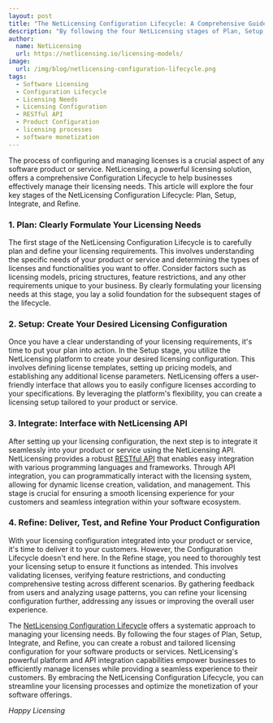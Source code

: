 ```yaml
---
layout: post
title: "The NetLicensing Configuration Lifecycle: A Comprehensive Guide"
description: "By following the four NetLicensing stages of Plan, Setup, Integrate, and Refine, you can create a robust and tailored licensing configuration for your software products or services"
author:
  name: NetLicensing
  url: https://netlicensing.io/licensing-models/
image:
  url: /img/blog/netlicensing-configuration-lifecycle.png
tags:
  - Software Licensing
  - Configuration Lifecycle
  - Licensing Needs
  - Licensing Configuration
  - RESTful API
  - Product Configuration
  - licensing processes
  - software monetization
---
```


The process of configuring and managing licenses is a crucial aspect of any software product or service. NetLicensing, a powerful licensing solution, offers a comprehensive Configuration Lifecycle to help businesses effectively manage their licensing needs. This article will explore the four key stages of the NetLicensing Configuration Lifecycle: Plan, Setup, Integrate, and Refine.

### 1. Plan: Clearly Formulate Your Licensing Needs

The first stage of the NetLicensing Configuration Lifecycle is to carefully plan and define your licensing requirements. This involves understanding the specific needs of your product or service and determining the types of licenses and functionalities you want to offer. Consider factors such as licensing models, pricing structures, feature restrictions, and any other requirements unique to your business. By clearly formulating your licensing needs at this stage, you lay a solid foundation for the subsequent stages of the lifecycle.

### 2. Setup: Create Your Desired Licensing Configuration

Once you have a clear understanding of your licensing requirements, it's time to put your plan into action. In the Setup stage, you utilize the NetLicensing platform to create your desired licensing configuration. This involves defining license templates, setting up pricing models, and establishing any additional license parameters. NetLicensing offers a user-friendly interface that allows you to easily configure licenses according to your specifications. By leveraging the platform's flexibility, you can create a licensing setup tailored to your product or service.

### 3. Integrate: Interface with NetLicensing API

After setting up your licensing configuration, the next step is to integrate it seamlessly into your product or service using the NetLicensing API. NetLicensing provides a robust [RESTful API](https://netlicensing.io/wiki/restful-api) that enables easy integration with various programming languages and frameworks. Through API integration, you can programmatically interact with the licensing system, allowing for dynamic license creation, validation, and management. This stage is crucial for ensuring a smooth licensing experience for your customers and seamless integration within your software ecosystem.

### 4. Refine: Deliver, Test, and Refine Your Product Configuration

With your licensing configuration integrated into your product or service, it's time to deliver it to your customers. However, the Configuration Lifecycle doesn't end here. In the Refine stage, you need to thoroughly test your licensing setup to ensure it functions as intended. This involves validating licenses, verifying feature restrictions, and conducting comprehensive testing across different scenarios. By gathering feedback from users and analyzing usage patterns, you can refine your licensing configuration further, addressing any issues or improving the overall user experience.

The [NetLicensing Configuration Lifecycle](https://netlicensing.io/wiki/overview#how-it-works) offers a systematic approach to managing your licensing needs. By following the four stages of Plan, Setup, Integrate, and Refine, you can create a robust and tailored licensing configuration for your software products or services. NetLicensing's powerful platform and API integration capabilities empower businesses to efficiently manage licenses while providing a seamless experience to their customers. By embracing the NetLicensing Configuration Lifecycle, you can streamline your licensing processes and optimize the monetization of your software offerings.

*Happy Licensing*
